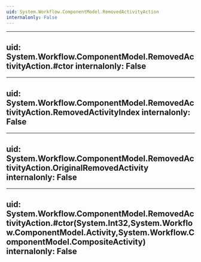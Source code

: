 ```yaml
---
uid: System.Workflow.ComponentModel.RemovedActivityAction
internalonly: False
---
```


---
uid: System.Workflow.ComponentModel.RemovedActivityAction.#ctor
internalonly: False
---

---
uid: System.Workflow.ComponentModel.RemovedActivityAction.RemovedActivityIndex
internalonly: False
---

---
uid: System.Workflow.ComponentModel.RemovedActivityAction.OriginalRemovedActivity
internalonly: False
---

---
uid: System.Workflow.ComponentModel.RemovedActivityAction.#ctor(System.Int32,System.Workflow.ComponentModel.Activity,System.Workflow.ComponentModel.CompositeActivity)
internalonly: False
---
